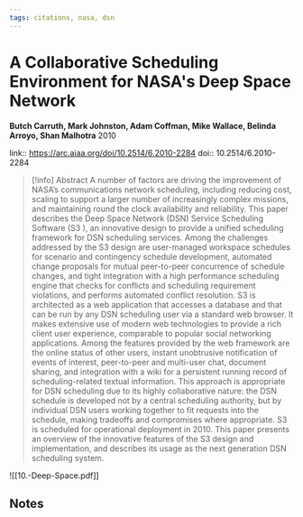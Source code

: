 ```yaml
---
tags: citations, nasa, dsn
---
```

# A Collaborative Scheduling Environment for NASA's Deep Space Network

**Butch Carruth, Mark Johnston, Adam Coffman, Mike Wallace, Belinda Arroyo, Shan Malhotra**
2010

link:: https://arc.aiaa.org/doi/10.2514/6.2010-2284
doi:: 10.2514/6.2010-2284

> [!info] Abstract
> A number of factors are driving the improvement of NASA’s communications network scheduling, including reducing cost, scaling to support a larger number of increasingly complex missions, and maintaining round the clock availability and reliability. This paper describes the Deep Space Network (DSN) Service Scheduling Software (S3 ), an innovative design to provide a unified scheduling framework for DSN scheduling services. Among the challenges addressed by the S3 design are user-managed workspace schedules for scenario and contingency schedule development, automated change proposals for mutual peer-to-peer concurrence of schedule changes, and tight integration with a high performance scheduling engine that checks for conflicts and scheduling requirement violations, and performs automated conflict resolution. S3 is architected as a web application that accesses a database and that can be run by any DSN scheduling user via a standard web browser. It makes extensive use of modern web technologies to provide a rich client user experience, comparable to popular social networking applications. Among the features provided by the web framework are the online status of other users, instant unobtrusive notification of events of interest, peer-to-peer and multi-user chat, document sharing, and integration with a wiki for a persistent running record of scheduling-related textual information. This approach is appropriate for DSN scheduling due to its highly collaborative nature: the DSN schedule is developed not by a central scheduling authority, but by individual DSN users working together to fit requests into the schedule, making tradeoffs and compromises where appropriate. S3 is scheduled for operational deployment in 2010. This paper presents an overview of the innovative features of the S3 design and implementation, and describes its usage as the next generation DSN scheduling system.

![[10.-Deep-Space.pdf]]

## Notes

